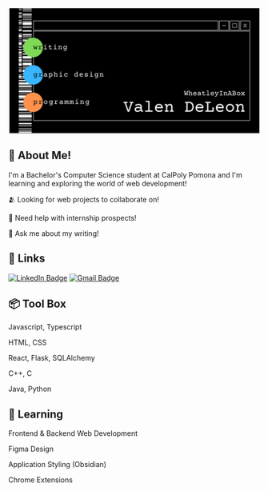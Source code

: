 <div id="banner" align="center">
 <img src="images/banner.png" width="500" alt="Github Banner"/>
</div>

<h2>📡 About Me!</h2>
<p>I'm a Bachelor's Computer Science student at CalPoly Pomona and I'm learning and exploring the world of web development!</p>
<p>🫂 Looking for web projects to collaborate on!</p>     
<p>📨 Need help with internship prospects!</p>      
<p>📝 Ask me about my writing!</p>  

<h2>🔗 Links</h2>
<div id="badges">
  <a href="https://www.linkedin.com/in/vdeleon-ca/"><img src="https://img.shields.io/badge/LinkedIn-blue?style=for-the-badge&logo=linkedin&logoColor=white" alt="LinkedIn Badge"/></a>
  <a href="mailto:valeriedeleon4521@gmail.com"><img src="https://img.shields.io/badge/Gmail-D14836?style=for-the-badge&logo=gmail&logoColor=white" alt="Gmail Badge"/></a>
</div>

<h2>📦 Tool Box</h2>
<p>Javascript, Typescript</p>     
<p>HTML, CSS</p>    
<p>React, Flask, SQLAlchemy</p>    
<p>C++, C</p>    
<p>Java, Python</p>

<h2>🌱 Learning</h2>
<p>Frontend & Backend Web Development</p>     
<p>Figma Design</p>               
<p>Application Styling (Obsidian)</p>  
<p>Chrome Extensions</p>
